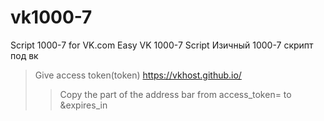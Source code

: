 # vk1000-7
Script 1000-7 for VK.com
Easy VK 1000-7 Script
Изичный 1000-7 скрипт под вк
>Give access token(token) https://vkhost.github.io/
 >>Copy the part of the address bar from access_token= to &expires_in
